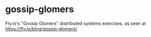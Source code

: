# gossip-glomers
Fly.io's "Gossip Glomers" distributed systems exercises, as seen at https://fly.io/blog/gossip-glomers/
